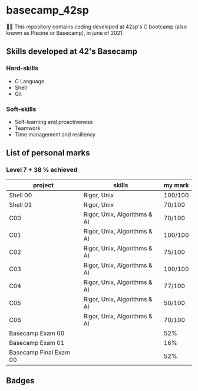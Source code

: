 # basecamp_42sp

:student: This repository contains coding developed at 42sp's C bootcamp (also known as Piscine or Basecamp), in june of 2021.

## Skills developed at 42's Basecamp

### Hard-skills

* C Language
* Shell
* Git

### Soft-skills

* Self-learning and proactiveness
* Teamwork
* Time management and resiliency

## List of personal marks

### Level 7 + 38 % achieved

| project | skills      | my mark
|---------|-------------| ------
|Shell 00 | Rigor, Unix | 100/100
|Shell 01 | Rigor, Unix | 70/100 
|C00      | Rigor, Unix, Algorithms & AI| 70/100
|C01      | Rigor, Unix, Algorithms & AI| 100/100
|C02      | Rigor, Unix, Algorithms & AI| 75/100
|C03      | Rigor, Unix, Algorithms & AI| 100/100
|C04      | Rigor, Unix, Algorithms & AI| 77/100
|C05      | Rigor, Unix, Algorithms & AI| 50/100
|C06      | Rigor, Unix, Algorithms & AI| 70/100
|Basecamp Exam 00 |    | 52% 
|Basecamp Exam 01 |    | 16%
|Basecamp Final Exam 00 |  | 52%

## Badges



